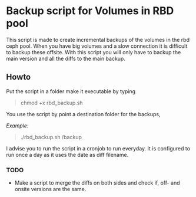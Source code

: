 # Backup script for Volumes in RBD pool

This script is made to create incremental backups of the volumes in the rbd ceph pool.
When you have big volumes and a slow connection it is difficult to backup these offsite.
With this script you will only have to backup the main version and all the diffs to the main backup.


## Howto

Put the script in a folder make it executable by typing


> chmod +x rbd_backup.sh


You use the script by point a destination folder for the backups,

_Example:_

> ./rbd_backup.sh /backup


I advise you to run the script in a cronjob to run everyday.
It is configured to run once a day as it uses the date as diff filename.



### TODO

- Make a script to merge the diffs on both sides and check if, off- and onsite versions are the same.

